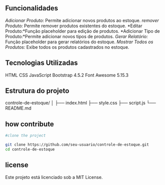 ## Funcionalidades

*Adicionar Produto:* Permite adicionar novos produtos ao estoque.
*remover Produto:* Permite remover produtos existentes do estoque.
*Editar Produto:*Função placeholder para edição de produtos.
*Adicionar Tipo de Produto:*Permite adicionar novos tipos de produtos.
*Gerar Relatório:* Função placeholder para gerar relatórios do estoque.
*Mostrar Todos os Produtos:* Exibe todos os produtos cadastrados no estoque.

## Tecnologias Utilizadas

HTML
CSS
JavaScript
Bootstrap 4.5.2
Font Awesome 5.15.3

## Estrutura do projeto

controle-de-estoque/
│
├── index.html
├── style.css
├── script.js
└── README.md

## how contribute

``` bash
#clone the project

git clone https://github.com/seu-usuario/controle-de-estoque.git
cd controle-de-estoque

 ```

 ## license 
 Este projeto está licenciado sob a MIT License.



